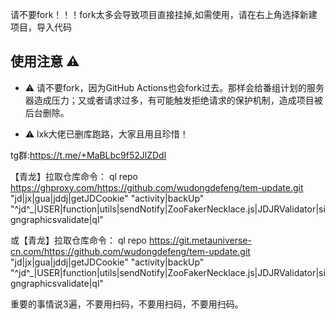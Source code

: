 请不要fork！！！fork太多会导致项目直接挂掉,如需使用，请在右上角选择新建项目，导入代码
## 使用注意 :warning:

- :warning: 请不要fork，因为GitHub Actions也会fork过去。那样会给番组计划的服务器造成压力；又或者请求过多，有可能触发拒绝请求的保护机制，造成项目被后台删除。

- :warning: lxk大佬已删库跑路，大家且用且珍惜！

tg群:https://t.me/+MaBLbc9f52JlZDdl

【青龙】拉取仓库命令：
ql repo https://ghproxy.com/https://github.com/wudongdefeng/tem-update.git "jd|jx|gua|jddj|getJDCookie" "activity|backUp" "^jd^_|USER|function|utils|sendNotify|ZooFakerNecklace.js|JDJRValidator|signgraphicsvalidate|ql"

或【青龙】拉取仓库命令： ql repo https://git.metauniverse-cn.com/https://github.com/wudongdefeng/tem-update.git "jd|jx|gua|jddj|getJDCookie" "activity|backUp" "^jd^_|USER|function|utils|sendNotify|ZooFakerNecklace.js|JDJRValidator|signgraphicsvalidate|ql"

重要的事情说3遍，不要用扫码，不要用扫码，不要用扫码。
